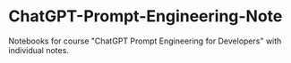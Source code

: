# ChatGPT-Prompt-Engineering-Note

Notebooks for course "ChatGPT Prompt Engineering for Developers" with individual notes.
